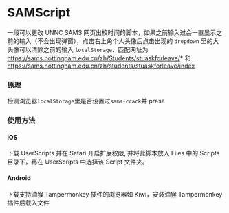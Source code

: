 # SAMScript

一段可以更改 UNNC SAMS 网页出校时间的脚本，如果之前输入过会一直显示之前的输入（不会出现弹窗），点击右上角个人头像后点击出现的 `dropdown` 里的大头像可以清除之前的输入 `localStorage`，匹配网址为 https://sams.nottingham.edu.cn/zh/Students/stuaskforleave/* 和 https://sams.nottingham.edu.cn/zh/students/stuaskforleave/index

### 原理

检测浏览器`localStorage`里是否设置过`sams-crack`并 prase

### 使用方法

#### iOS

下载 UserScripts 并在 Safari 开启扩展权限, 并将此脚本放入 Files 中的 Scripts 目录下，再在 UserScripts 中选择该 Script 文件夹。

#### Android

下载支持油猴 Tampermonkey 插件的浏览器如 Kiwi，安装油猴 Tampermonkey 插件后载入文件
